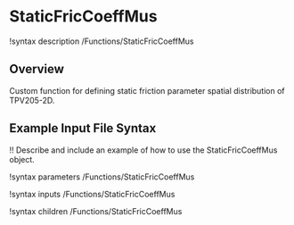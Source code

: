 # StaticFricCoeffMus

!syntax description /Functions/StaticFricCoeffMus

## Overview

Custom function for defining static friction parameter spatial distribution of TPV205-2D.

## Example Input File Syntax

!! Describe and include an example of how to use the StaticFricCoeffMus object.

!syntax parameters /Functions/StaticFricCoeffMus

!syntax inputs /Functions/StaticFricCoeffMus

!syntax children /Functions/StaticFricCoeffMus
